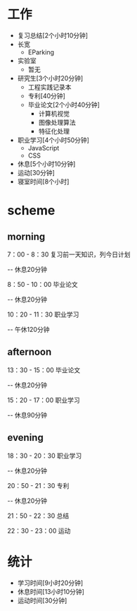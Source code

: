 # 工作
- 复习总结[2个小时10分钟]
- 长宽 
	+ EParking
- 实验室
	+ 暂无
- 研究生[3个小时20分钟]
	+ 工程实践记录本
	+ 专利[40分钟]
	+ 毕业论文[2个小时40分钟]
		+ 计算机视觉
		+ 图像处理算法
		+ 特征化处理
- 职业学习[4个小时50分钟]
	+ JavaScript
	+ CSS
- 休息[5个小时10分钟]
- 运动[30分钟]
- 寝室时间[8个小时]

# scheme
## morning
7：00 - 8：30 复习前一天知识，列今日计划

-- 休息20分钟

8：50 - 10：00 毕业论文

-- 休息20分钟

10：20 - 11：30 职业学习

-- 午休120分钟

## afternoon

13：30 - 15：00 毕业论文

-- 休息20分钟

15：20 - 17：00 职业学习

-- 休息90分钟

## evening
18：30 - 20：30 职业学习

-- 休息20分钟

20：50 - 21：30 专利

-- 休息20分钟

21：50 - 22：30 总结 

22：30 - 23：00 运动

# 统计
- 学习时间[9小时20分钟]
- 休息时间[13小时10分钟]
- 运动时间[30分钟]
